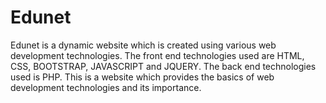 # Edunet
Edunet is a dynamic website which is created using various web development technologies. The front end technologies used are HTML, CSS, BOOTSTRAP, JAVASCRIPT and JQUERY. The back end technologies used is PHP. This is a website which provides the basics of web development technologies and its importance.
